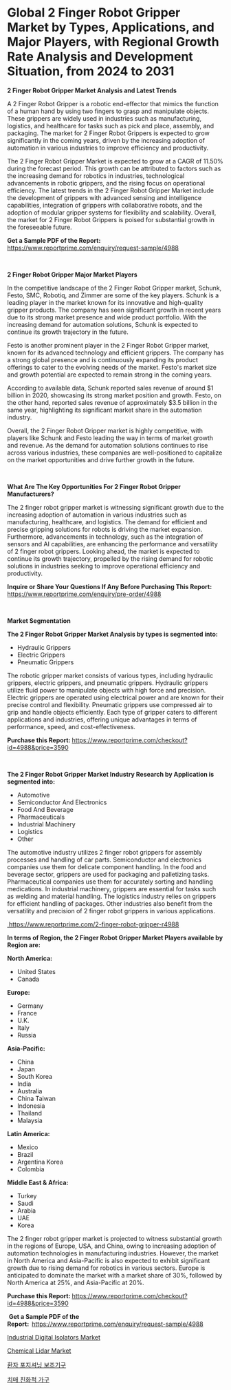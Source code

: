 <p><h1>Global 2 Finger Robot Gripper Market by Types, Applications, and Major Players, with Regional Growth Rate Analysis and Development Situation, from 2024 to 2031</h1></p><p><strong>2 Finger Robot Gripper Market Analysis and Latest Trends</strong></p>
<p><p>A 2 Finger Robot Gripper is a robotic end-effector that mimics the function of a human hand by using two fingers to grasp and manipulate objects. These grippers are widely used in industries such as manufacturing, logistics, and healthcare for tasks such as pick and place, assembly, and packaging. The market for 2 Finger Robot Grippers is expected to grow significantly in the coming years, driven by the increasing adoption of automation in various industries to improve efficiency and productivity.</p><p>The 2 Finger Robot Gripper Market is expected to grow at a CAGR of 11.50% during the forecast period. This growth can be attributed to factors such as the increasing demand for robotics in industries, technological advancements in robotic grippers, and the rising focus on operational efficiency. The latest trends in the 2 Finger Robot Gripper Market include the development of grippers with advanced sensing and intelligence capabilities, integration of grippers with collaborative robots, and the adoption of modular gripper systems for flexibility and scalability. Overall, the market for 2 Finger Robot Grippers is poised for substantial growth in the foreseeable future.</p></p>
<p><strong>Get a Sample PDF of the Report:&nbsp;</strong> <a href="https://www.reportprime.com/enquiry/request-sample/4988">https://www.reportprime.com/enquiry/request-sample/4988</a></p>
<p>&nbsp;</p>
<p><strong>2 Finger Robot Gripper Major Market Players</strong></p>
<p><p>In the competitive landscape of the 2 Finger Robot Gripper market, Schunk, Festo, SMC, Robotiq, and Zimmer are some of the key players. Schunk is a leading player in the market known for its innovative and high-quality gripper products. The company has seen significant growth in recent years due to its strong market presence and wide product portfolio. With the increasing demand for automation solutions, Schunk is expected to continue its growth trajectory in the future.</p><p>Festo is another prominent player in the 2 Finger Robot Gripper market, known for its advanced technology and efficient grippers. The company has a strong global presence and is continuously expanding its product offerings to cater to the evolving needs of the market. Festo's market size and growth potential are expected to remain strong in the coming years.</p><p>According to available data, Schunk reported sales revenue of around $1 billion in 2020, showcasing its strong market position and growth. Festo, on the other hand, reported sales revenue of approximately $3.5 billion in the same year, highlighting its significant market share in the automation industry.</p><p>Overall, the 2 Finger Robot Gripper market is highly competitive, with players like Schunk and Festo leading the way in terms of market growth and revenue. As the demand for automation solutions continues to rise across various industries, these companies are well-positioned to capitalize on the market opportunities and drive further growth in the future.</p></p>
<p>&nbsp;</p>
<p><strong>What Are The Key Opportunities For 2 Finger Robot Gripper Manufacturers?</strong></p>
<p><p>The 2 finger robot gripper market is witnessing significant growth due to the increasing adoption of automation in various industries such as manufacturing, healthcare, and logistics. The demand for efficient and precise gripping solutions for robots is driving the market expansion. Furthermore, advancements in technology, such as the integration of sensors and AI capabilities, are enhancing the performance and versatility of 2 finger robot grippers. Looking ahead, the market is expected to continue its growth trajectory, propelled by the rising demand for robotic solutions in industries seeking to improve operational efficiency and productivity.</p></p>
<p><strong>Inquire or Share Your Questions If Any Before Purchasing This Report:</strong> <a href="https://www.reportprime.com/enquiry/pre-order/4988">https://www.reportprime.com/enquiry/pre-order/4988</a></p>
<p>&nbsp;</p>
<p><strong>Market Segmentation</strong></p>
<p><strong>The 2 Finger Robot Gripper Market Analysis by types is segmented into:</strong></p>
<p><ul><li>Hydraulic Grippers</li><li>Electric Grippers</li><li>Pneumatic Grippers</li></ul></p>
<p><p>The robotic gripper market consists of various types, including hydraulic grippers, electric grippers, and pneumatic grippers. Hydraulic grippers utilize fluid power to manipulate objects with high force and precision. Electric grippers are operated using electrical power and are known for their precise control and flexibility. Pneumatic grippers use compressed air to grip and handle objects efficiently. Each type of gripper caters to different applications and industries, offering unique advantages in terms of performance, speed, and cost-effectiveness.</p></p>
<p><strong>Purchase this Report:&nbsp;</strong><a href="https://www.reportprime.com/checkout?id=4988&price=3590">https://www.reportprime.com/checkout?id=4988&price=3590</a></p>
<p>&nbsp;</p>
<p><strong>The 2 Finger Robot Gripper Market Industry Research by Application is segmented into:</strong></p>
<p><ul><li>Automotive</li><li>Semiconductor And Electronics</li><li>Food And Beverage</li><li>Pharmaceuticals</li><li>Industrial Machinery</li><li>Logistics</li><li>Other</li></ul></p>
<p><p>The automotive industry utilizes 2 finger robot grippers for assembly processes and handling of car parts. Semiconductor and electronics companies use them for delicate component handling. In the food and beverage sector, grippers are used for packaging and palletizing tasks. Pharmaceutical companies use them for accurately sorting and handling medications. In industrial machinery, grippers are essential for tasks such as welding and material handling. The logistics industry relies on grippers for efficient handling of packages. Other industries also benefit from the versatility and precision of 2 finger robot grippers in various applications.</p></p>
<p><a href="https://www.reportprime.com/2-finger-robot-gripper-r4988">&nbsp;https://www.reportprime.com/2-finger-robot-gripper-r4988</a></p>
<p><strong>In terms of Region, the 2 Finger Robot Gripper Market Players available by Region are:</strong></p>
<p>
    <p> <strong> North America: </strong>
        <ul>
            <li>United States</li>
            <li>Canada</li>
        </ul>
        </p> 
    <p> <strong> Europe: </strong>
        <ul>
            <li>Germany</li>
            <li>France</li>
            <li>U.K.</li>
            <li>Italy</li>
            <li>Russia</li>
        </ul>
        </p> 
    <p> <strong> Asia-Pacific: </strong>
        <ul>
            <li>China</li>
            <li>Japan</li>
            <li>South Korea</li>
            <li>India</li>
            <li>Australia</li>
            <li>China Taiwan</li>
            <li>Indonesia</li>
            <li>Thailand</li>
            <li>Malaysia</li>
        </ul>
        </p> 
    <p> <strong> Latin America: </strong>
        <ul>
            <li>Mexico</li>
            <li>Brazil</li>
            <li>Argentina Korea</li>
            <li>Colombia</li>
        </ul>
        </p> 
    <p> <strong> Middle East & Africa: </strong>
        <ul>
            <li>Turkey</li>
            <li>Saudi</li>
            <li>Arabia</li>
            <li>UAE</li>
            <li>Korea</li>
        </ul>
    </p>
    </p>
<p><p>The 2 finger robot gripper market is projected to witness substantial growth in the regions of Europe, USA, and China, owing to increasing adoption of automation technologies in manufacturing industries. However, the market in North America and Asia-Pacific is also expected to exhibit significant growth due to rising demand for robotics in various sectors. Europe is anticipated to dominate the market with a market share of 30%, followed by North America at 25%, and Asia-Pacific at 20%.</p></p>
<p><strong>Purchase this Report: </strong><a href="https://www.reportprime.com/checkout?id=4988&price=3590">https://www.reportprime.com/checkout?id=4988&price=3590</a></p>
<p>&nbsp;<strong>Get a Sample PDF of the Report:&nbsp;&nbsp;</strong><a href="https://www.reportprime.com/enquiry/request-sample/4988">https://www.reportprime.com/enquiry/request-sample/4988</a></p>
<p><strong></strong></p>
<p><p><a href="https://github.com/NaomieConner2023/Market-Research-Report-List-1/blob/main/industrial-digital-isolators-market.md">Industrial Digital Isolators Market</a></p><p><a href="https://github.com/EbonyHane1955/Market-Research-Report-List-1/blob/main/chemical-lidar-market.md">Chemical Lidar Market</a></p><p><a href="https://github.com/CarmellaLang1/Market-Research-Report-List-1/blob/main/772267270358.md">환자 포지셔닝 보조기구</a></p><p><a href="https://github.com/RonSpencer61/Market-Research-Report-List-1/blob/main/761466070357.md">치매 친화적 가구</a></p></p>